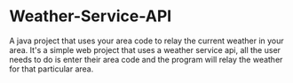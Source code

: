 # Weather-Service-API
A java project that uses your area code to relay the current weather in your area.
It's a simple web project that uses a weather service api, all the user needs to do is enter their area code and the program will relay the weather for that particular area.
